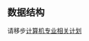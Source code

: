 ## 数据结构

请移步[计算机专业相关计划](https://github.com/hewei2001/HITSZ-OpenCS/tree/main/%E5%A4%A7%E4%B8%80%E4%B8%8B/%E6%95%B0%E6%8D%AE%E7%BB%93%E6%9E%84)


